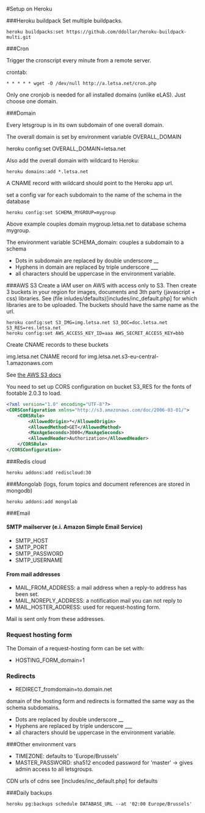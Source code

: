 #Setup on Heroku

###Heroku buildpack
Set multiple buildpacks.
```shell
heroku buildpacks:set https://github.com/ddollar/heroku-buildpack-multi.git
```

###Cron

Trigger the cronscript every minute from a remote server.

crontab:
```
* * * * * wget -O /dev/null http://a.letsa.net/cron.php

```

Only one cronjob is needed for all installed domains (unlike eLAS). Just choose one domain.

###Domain

Every letsgroup is in its own subdomain of one overall domain.

The overall domain is set by environment variable OVERALL_DOMAIN

heroku config:set OVERALL_DOMAIN=letsa.net

Also add the overall domain with wildcard to Heroku:
```shell
heroku domains:add *.letsa.net
```

A CNAME record with wildcard should point to the Heroku app url.

set a config var for each subdomain to the name of the schema in the database
```shell
heroku config:set SCHEMA_MYGROUP=mygroup
```

Above example couples domain mygroup.letsa.net to database schema mygroup.

The environment variable SCHEMA_domain: couples a subdomain to a schema

* Dots in subdomain are replaced by double underscore __
* Hyphens in domain are replaced by triple underscore ___
* all characters should be uppercase in the environment variable.

###AWS S3
Create a IAM user on AWS with access only to S3. Then create 3 buckets in your region for images, documents and 3th party (javascript + css) libraries.
See (file inludes/defaults)[includes/inc_default.php] for which libraries are to be uploaded. 
The buckets should have the same name as the url.

```shell
heroku config:set S3_IMG=img.letsa.net S3_DOC=doc.letsa.net S3_RES=res.letsa.net
heroku config:set AWS_ACCESS_KEY_ID=aaa AWS_SECRET_ACCESS_KEY=bbb
```

Create CNAME records to these buckets

img.letsa.net CNAME record for img.letsa.net.s3-eu-central-1.amazonaws.com

See [the AWS S3 docs](http://docs.aws.amazon.com/AmazonS3/latest/dev/VirtualHosting.html)

You need to set up CORS configuration on bucket S3_RES for the fonts of footable 2.0.3 to load.

```xml
<?xml version="1.0" encoding="UTF-8"?>
<CORSConfiguration xmlns="http://s3.amazonaws.com/doc/2006-03-01/">
    <CORSRule>
        <AllowedOrigin>*</AllowedOrigin>
        <AllowedMethod>GET</AllowedMethod>
        <MaxAgeSeconds>3000</MaxAgeSeconds>
        <AllowedHeader>Authorization</AllowedHeader>
    </CORSRule>
</CORSConfiguration>
```

###Redis cloud
```shell
heroku addons:add rediscloud:30
```

###Mongolab (logs, forum topics and document references are stored in mongodb)
```shell
heroku addons:add mongolab
```

###Email

#### SMTP mailserver (e.i. Amazon Simple Email Service)
* SMTP_HOST
* SMTP_PORT
* SMTP_PASSWORD
* SMTP_USERNAME

#### From mail addresses
* MAIL_FROM_ADDRESS: a mail address when a reply-to address has been set.
* MAIL_NOREPLY_ADDRESS: a notification mail you can not reply to
* MAIL_HOSTER_ADDRESS: used for request-hosting form.

Mail is sent only from these addresses. 

### Request hosting form

The Domain of a request-hosting form can be set with:

* HOSTING_FORM_domain=1

### Redirects

* REDIRECT_fromdomain=to.domain.net

domain of the hosting form and redirects is formatted the same way as the schema subdomains.

* Dots are replaced by double underscore __
* Hyphens are replaced by triple underscore ___
* all characters should be uppercase in the environment variable.


###Other environment vars

* TIMEZONE: defaults to 'Europe/Brussels'
* MASTER_PASSWORD: sha512 encoded password for 'master' -> gives admin access to all letsgroups.

CDN urls of cdns see [includes/inc_default.php] for defaults

###Daily backups

```shell
heroku pg:backups schedule DATABASE_URL --at '02:00 Europe/Brussels'
```

